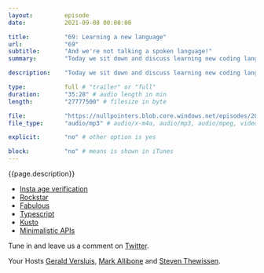 ```yaml
---
layout:         episode
date: 			2021-09-08 00:00:00

title: 			"69: Learning a new language"
url:        	"69"
subtitle: 		"And we're not talking a spoken language!"
summary: 		"Today we sit down and discuss learning new coding languages. We've all been programming in C# for a while now, but what new languages are we looking to pick up? And is it even easy to start to learn a new one? What does it all entail? Let's find out together!"

description: 	"Today we sit down and discuss learning new coding languages. We've all been programming in C# for a while now, but what new languages are we looking to pick up? And is it even easy to start to learn a new one? What does it all entail? Let's find out together!"

type:			full # "trailer" or "full"
duration: 		"35:28" # audio length in min
length: 		"27777500" # filesize in byte

file: 			"https://nullpointers.blob.core.windows.net/episodes/20210908_LearningANewLanguage.mp3"
file_type: 		"audio/mp3" # audio/x-m4a, audio/mp3, audio/mpeg, video/quicktime, video/mp4, video/x-m4v, application/pdf, and document/x-epub

explicit: 		"no" # other option is yes

block: 			"no" # means is shown in iTunes
---
```


{{page.description}}

* [Insta age verification](https://www.theverge.com/2021/8/30/22648578/instagram-age-birthday-requirement-younger-people-ai-verification)
* [Rockstar](https://github.com/RockstarLang/rockstar)
* [Fabulous](https://github.com/fsprojects/Fabulous)
* [Typescript](https://www.typescriptlang.org/)
* [Kusto](https://docs.microsoft.com/azure/data-explorer/kusto/concepts/)
* [Minimalistic APIs](https://devblogs.microsoft.com/aspnet/asp-net-core-updates-in-net-6-preview-4/)

Tune in and leave us a comment on [Twitter](https://twitter.com/nullpointersio).

Your Hosts [Gerald Versluis](https://twitter.com/jfversluis), [Mark Allibone](https://twitter.com/mallibone) and [Steven Thewissen](https://twitter.com/devnl).